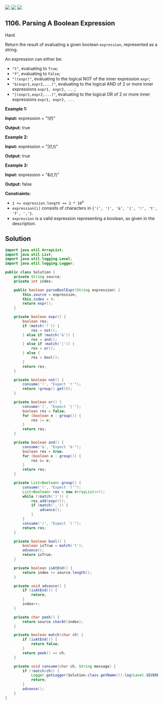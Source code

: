 [![](https://img.shields.io/github/stars/javadev/LeetCode-in-Java?label=Stars&style=flat-square)](https://github.com/javadev/LeetCode-in-Java)
[![](https://img.shields.io/github/forks/javadev/LeetCode-in-Java?label=Fork%20me%20on%20GitHub%20&style=flat-square)](https://github.com/javadev/LeetCode-in-Java/fork)
[![](https://img.shields.io/badge/-LeetCode%20in%20Kotlin-blue?style=flat-square)](https://github.com/javadev/LeetCode-in-Kotlin)

## 1106\. Parsing A Boolean Expression

Hard

Return the result of evaluating a given boolean `expression`, represented as a string.

An expression can either be:

*   `"t"`, evaluating to `True`;
*   `"f"`, evaluating to `False`;
*   `"!(expr)"`, evaluating to the logical NOT of the inner expression `expr`;
*   `"&(expr1,expr2,...)"`, evaluating to the logical AND of 2 or more inner expressions `expr1, expr2, ...`;
*   `"|(expr1,expr2,...)"`, evaluating to the logical OR of 2 or more inner expressions `expr1, expr2, ...`

**Example 1:**

**Input:** expression = "!(f)"

**Output:** true

**Example 2:**

**Input:** expression = "\|(f,t)"

**Output:** true

**Example 3:**

**Input:** expression = "&(t,f)"

**Output:** false

**Constraints:**

*   <code>1 <= expression.length <= 2 * 10<sup>4</sup></code>
*   `expression[i]` consists of characters in `{'(', ')', '&', '|', '!', 't', 'f', ','}`.
*   `expression` is a valid expression representing a boolean, as given in the description.

## Solution

```java
import java.util.ArrayList;
import java.util.List;
import java.util.logging.Level;
import java.util.logging.Logger;

public class Solution {
    private String source;
    private int index;

    public boolean parseBoolExpr(String expression) {
        this.source = expression;
        this.index = 0;
        return expr();
    }

    private boolean expr() {
        boolean res;
        if (match('!')) {
            res = not();
        } else if (match('&')) {
            res = and();
        } else if (match('|')) {
            res = or();
        } else {
            res = bool();
        }
        return res;
    }

    private boolean not() {
        consume('!', "Expect '!'");
        return !group().get(0);
    }

    private boolean or() {
        consume('|', "Expect '|'");
        boolean res = false;
        for (boolean e : group()) {
            res |= e;
        }
        return res;
    }

    private boolean and() {
        consume('&', "Expect '&'");
        boolean res = true;
        for (boolean e : group()) {
            res &= e;
        }
        return res;
    }

    private List<Boolean> group() {
        consume('(', "Expect '('");
        List<Boolean> res = new ArrayList<>();
        while (!match(')')) {
            res.add(expr());
            if (match(',')) {
                advance();
            }
        }
        consume(')', "Expect ')'");
        return res;
    }

    private boolean bool() {
        boolean isTrue = match('t');
        advance();
        return isTrue;
    }

    private boolean isAtEnd() {
        return index >= source.length();
    }

    private void advance() {
        if (isAtEnd()) {
            return;
        }
        index++;
    }

    private char peek() {
        return source.charAt(index);
    }

    private boolean match(char ch) {
        if (isAtEnd()) {
            return false;
        }
        return peek() == ch;
    }

    private void consume(char ch, String message) {
        if (!match(ch)) {
            Logger.getLogger(Solution.class.getName()).log(Level.SEVERE, () -> message);
            return;
        }
        advance();
    }
}
```